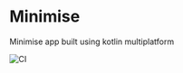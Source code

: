 # Minimise

Minimise app built using kotlin multiplatform

![CI](https://github.com/hitherejoe/minimise/workflows/CI/badge.svg?branch=master)

